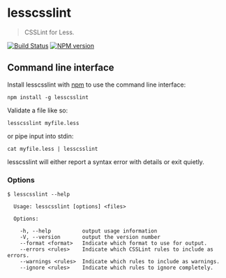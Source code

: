 lesscsslint
===========

> CSSLint for Less.

[![Build Status](https://secure.travis-ci.org/joshuaspence/lesscsslint.png)](http://travis-ci.org/joshuaspence/lesscsslint)
[![NPM version](https://badge.fury.io/js/lesscsslint.png)](http://badge.fury.io/js/lesscsslint)

## Command line interface
Install lesscsslint with [npm](https://www.npmjs.org/) to use the command line
interface:

    npm install -g lesscsslint

Validate a file like so:

    lesscsslint myfile.less

or pipe input into stdin:

    cat myfile.less | lesscsslint

lesscsslint will either report a syntax error with details or exit quietly.

### Options

    $ lesscsslint --help

      Usage: lesscsslint [options] <files>

      Options:

        -h, --help          output usage information
        -V, --version       output the version number
        --format <format>   Indicate which format to use for output.
        --errors <rules>    Indicate which CSSLint rules to include as errors.
        --warnings <rules>  Indicate which rules to include as warnings.
        --ignore <rules>    Indicate which rules to ignore completely.
